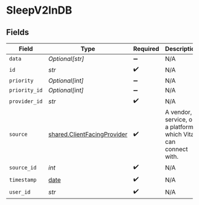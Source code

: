 # SleepV2InDB


## Fields

| Field                                                                      | Type                                                                       | Required                                                                   | Description                                                                |
| -------------------------------------------------------------------------- | -------------------------------------------------------------------------- | -------------------------------------------------------------------------- | -------------------------------------------------------------------------- |
| `data`                                                                     | *Optional[str]*                                                            | :heavy_minus_sign:                                                         | N/A                                                                        |
| `id`                                                                       | *str*                                                                      | :heavy_check_mark:                                                         | N/A                                                                        |
| `priority`                                                                 | *Optional[int]*                                                            | :heavy_minus_sign:                                                         | N/A                                                                        |
| `priority_id`                                                              | *Optional[int]*                                                            | :heavy_minus_sign:                                                         | N/A                                                                        |
| `provider_id`                                                              | *str*                                                                      | :heavy_check_mark:                                                         | N/A                                                                        |
| `source`                                                                   | [shared.ClientFacingProvider](../../models/shared/clientfacingprovider.md) | :heavy_check_mark:                                                         | A vendor, a service, or a platform which Vital can connect with.           |
| `source_id`                                                                | *int*                                                                      | :heavy_check_mark:                                                         | N/A                                                                        |
| `timestamp`                                                                | [date](https://docs.python.org/3/library/datetime.html#date-objects)       | :heavy_check_mark:                                                         | N/A                                                                        |
| `user_id`                                                                  | *str*                                                                      | :heavy_check_mark:                                                         | N/A                                                                        |